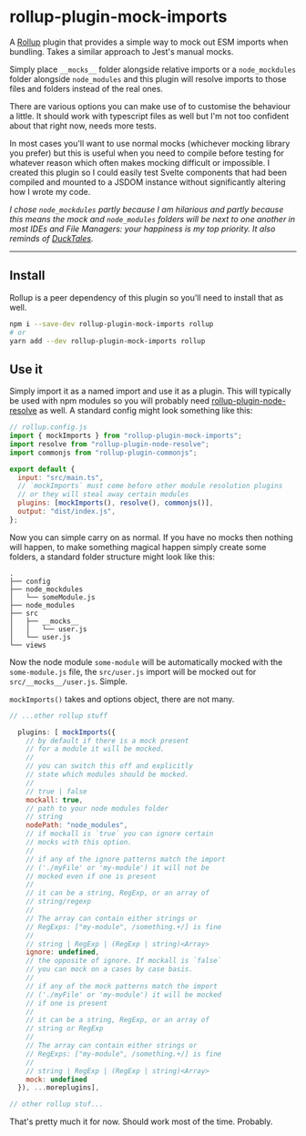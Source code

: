 # rollup-plugin-mock-imports

A [Rollup](www.rollupjs.org) plugin that provides a simple way to mock out ESM imports when bundling. Takes a similar approach to Jest's manual mocks.

Simply place `__mocks__` folder alongside relative imports or a `node_mockdules` folder alongside `node_modules` and this plugin will resolve imports to those files and folders instead of the real ones.

There are various options you can make use of to customise the behaviour a little. It should work with typescript files as well but I'm not too confident about that right now, needs more tests.

In most cases you'll want to use normal mocks (whichever mocking library you prefer) but this is useful when you need to compile before testing for whatever reason which often makes mocking difficult or impossible. I created this plugin so I could easily test Svelte components that had been compiled and mounted to a JSDOM instance without significantly altering how I wrote my code.

_I chose `node_mockdules` partly because I am hilarious and partly because this means the mock and `node_modules` folders will be next to one another in most IDEs and File Managers: your happiness is my top priority. It also reminds of [DuckTales](https://en.wikipedia.org/wiki/DuckTales)._

---

## Install

Rollup is a peer dependency of this plugin so you'll need to install that as well.

```bash
npm i --save-dev rollup-plugin-mock-imports rollup
# or
yarn add --dev rollup-plugin-mock-imports rollup
```

## Use it

Simply import it as a named import and use it as a plugin. This will typically be used with npm modules so you will probably need [rollup-plugin-node-resolve](https://github.com/rollup/rollup-plugin-node-resolve) as well. A standard config might look something like this:

```js
// rollup.config.js
import { mockImports } from "rollup-plugin-mock-imports";
import resolve from "rollup-plugin-node-resolve";
import commonjs from "rollup-plugin-commonjs";

export default {
  input: "src/main.ts",
  // `mockImports` must come before other module resolution plugins
  // or they will steal away certain modules
  plugins: [mockImports(), resolve(), commonjs()],
  output: "dist/index.js",
};
```

Now you can simple carry on as normal. If you have no mocks then nothing will happen, to make something magical happen simply create some folders, a standard folder structure might look like this:

```
.
├── config
├── node_mockdules
│   └── someModule.js
├── node_modules
├── src
│   ├── __mocks__
│   │   └── user.js
│   └── user.js
└── views
```

Now the node module `some-module` will be automatically mocked with the `some-module.js` file, the `src/user.js` import will be mocked out for `src/__mocks__/user.js`. Simple.

`mockImports()` takes and options object, there are not many.

```js
// ...other rollup stuff

  plugins: [ mockImports({
    // by default if there is a mock present
    // for a module it will be mocked.
    //
    // you can switch this off and explicitly
    // state which modules should be mocked.
    //
    // true | false
    mockall: true,
    // path to your node modules folder
    // string
    nodePath: "node_modules",
    // if mockall is `true` you can ignore certain
    // mocks with this option.
    //
    // if any of the ignore patterns match the import
    // ('./myFile' or 'my-module') it will not be
    // mocked even if one is present
    //
    // it can be a string, RegExp, or an array of
    // string/regexp
    //
    // The array can contain either strings or
    // RegExps: ["my-module", /something.+/] is fine
    //
    // string | RegExp | (RegExp | string)<Array>
    ignore: undefined,
    // the opposite of ignore. If mockall is `false`
    // you can mock on a cases by case basis.
    //
    // if any of the mock patterns match the import
    // ('./myFile' or 'my-module') it will be mocked
    // if one is present
    //
    // it can be a string, RegExp, or an array of
    // string or RegExp
    //
    // The array can contain either strings or
    // RegExps: ["my-module", /something.+/] is fine
    //
    // string | RegExp | (RegExp | string)<Array>
    mock: undefined
  }), ...moreplugins],

// other rollup stuf...
```

That's pretty much it for now. Should work most of the time. Probably.
